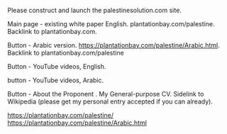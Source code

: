 Please construct and launch the palestinesolution.com site.

Main page - existing white paper English. plantationbay.com/palestine. Backlink to plantationbay.com.

Button - Arabic version. https://plantationbay.com/palestine/Arabic.html. Backlink to plantationbay.com/palestine

Button - YouTube videos, English.

button - YouTube videos, Arabic.

Button - About the Proponent . My General-purpose CV. Sidelink to Wikipedia (please get my personal entry accepted if you can already).

https://plantationbay.com/palestine/
https://plantationbay.com/palestine/Arabic.html
